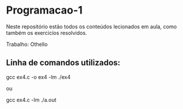 # Programacao-1

Neste repositório estão todos os conteúdos lecionados em aula, como também os exercicíos resolvidos.

Trabalho: Othello 

## Linha de comandos utilizados:

gcc ex4.c -o ex4 -lm
./ex4

ou

gcc ex4.c -lm
./a.out
